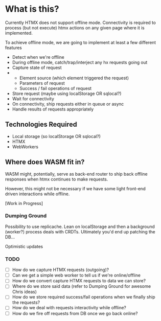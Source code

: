 # What is this?

Currently HTMX does not support offline mode. Connectivity is required to process (but not execute) htmx actions on any given page where it is implemented.

To achieve offline mode, we are going to implement at least a few different features

* Detect when we're offline
* During offline mode, catch/trap/interject any hx requests going out
* Capture state of request
* - Element source (which element triggered the request)
  - Parameters of request
  - Success / fail operations of request
* Store request (maybe using localStorage OR sqlocal?)
* Wait for connectivity
* On connectivity, ship requests either in queue or async
* Handle results of requests appropriately

## Technologies Required

* Local storage (so localStorage OR sqlocal?)
* HTMX
* WebWorkers

## Where does WASM fit in?

WASM might, potentially, serve as back-end router to ship back offline responses when htmx continues to make requests.

However, this might not be necessary if we have some light front-end driven interactions while offline.

[Work in Progress]

### Dumping Ground

Possibility to use replicache. Lean on localStorage and then a background (worker?) process deals with CRDTs. Ultimately you'd end up patching the DB...

Optimistic updates

### TODO

- [ ] How do we capture HTMX requests (outgoing)?
- [ ] Can we get a simple web worker to tell us if we're online/offline
- [ ] How do we convert capture HTMX requests to data we can store?
- [ ] Where do we store said data (refer to Dumping Ground for awesome Chris ideas)
- [ ] How do we store required success/fail operations when we finally ship the requests?
- [ ] How do we deal with requests interactivity while offline?
- [ ] How do we fire off requests from DB once we go back online?
